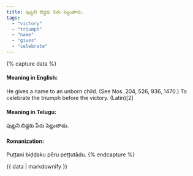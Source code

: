 ```yaml
---
title: పుట్టని బిడ్డకు పేరు పెట్టుతాడు.
tags:
  - "victory"
  - "triumph"
  - "name"
  - "gives"
  - "celebrate"
---
```


{% capture data %}
#### Meaning in English:
He gives a name to an unborn child.
(See Nos. 204, 526, 936, 1470.)
To celebrate the triumph before the victory. (Latin)[2]

#### Meaning in Telugu:
పుట్టని బిడ్డకు పేరు పెట్టుతాడు.

#### Romanization:
Puṭṭani biḍḍaku pēru peṭṭutāḍu.
{% endcapture %}

{{ data | markdownify }}

